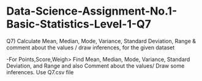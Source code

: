 # Data-Science-Assignment-No.1-Basic-Statistics-Level-1-Q7
Q7) Calculate Mean, Median, Mode, Variance, Standard Deviation, Range & comment about the values / draw 
inferences, for the given dataset

-For Points,Score,Weigh>
    Find Mean, Median, Mode, Variance, Standard Deviation, and Range 
    and also Comment about the values/ Draw some inferences. 
    Use Q7.csv file
